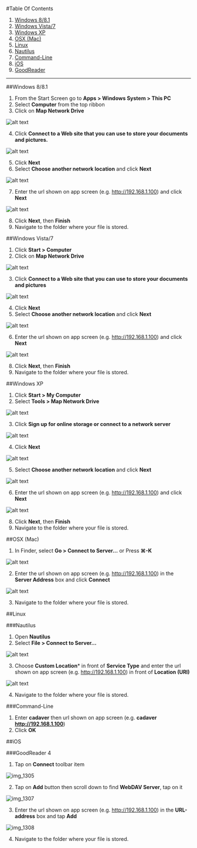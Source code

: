 #Table Of Contents

1. [Windows 8/8.1](#windows-881)
2. [Windows Vista/7](#windows-vista7)
3. [Windows XP](#windows-xp)
4. [OSX (Mac)](#osx-mac)
5. [Linux](#linux)
  1. [Nautilus](#nautilus)
  2. [Command-Line](#command-line)
6. [iOS](#ios)
  1. [GoodReader](#goodreader-4)

___

##Windows 8/8.1

1. From the Start Screen go to **Apps > Windows System > This PC**
2. Select **Computer** from the top ribbon
3. Click on **Map Network Drive**

![alt text](http://www2.le.ac.uk/offices/itservices/ithelp/images/my-computer/files-and-security/my-files/webdav/Mapnetworkdrive.jpg "8 Mapnetworkdrive")

4. Click **Connect to a Web site that you can use to store your documents and pictures.**

![alt text](http://www2.le.ac.uk/offices/itservices/ithelp/images/my-computer/files-and-security/my-files/webdav/ConnecttoWebsite.jpg "8 ConnecttoWebsite")

5. Click **Next**
6. Select **Choose another network location** and click **Next**

![alt text](http://www2.le.ac.uk/offices/itservices/ithelp/images/my-computer/files-and-security/my-files/webdav/Customnetworklocation.jpg "8 Customnetworklocation")

7. Enter the url shown on app screen (e.g. http://192.168.1.100) and click **Next**

![alt text](http://www2.le.ac.uk/offices/itservices/ithelp/images/my-computer/files-and-security/my-files/webdav/Websitelocationspecify.jpg "8 Websitelocationspecify")

8. Click **Next**, then **Finish**
9. Navigate to the folder where your file is stored.

##Windows Vista/7

1. Click **Start > Computer**
2. Click on **Map Network Drive**

![alt text](http://www2.le.ac.uk/offices/itservices/ithelp/images/my-computer/files-and-security/my-files/webdav/computer.JPG "7 computer")

3. Click **Connect to a Web site that you can use to store your documents and pictures**

![alt text](http://www2.le.ac.uk/offices/itservices/ithelp/images/my-computer/files-and-security/my-files/webdav/network%20folder%20to%20map.JPG "7 networkfoldertomap")

4. Click **Next**
5. Select **Choose another network location** and click **Next**

![alt text](http://www2.le.ac.uk/offices/itservices/ithelp/images/my-computer/files-and-security/my-files/webdav/choosecustomlocation.JPG "7 choosecustomlocation")

6. Enter the url shown on app screen (e.g. http://192.168.1.100) and click **Next**

![alt text](http://www2.le.ac.uk/offices/itservices/ithelp/images/my-computer/files-and-security/my-files/webdav/enterwebaddress.JPG "7 enterwebaddress")

8. Click **Next**, then **Finish**
9. Navigate to the folder where your file is stored.

##Windows XP

1. Click **Start > My Computer**
2. Select **Tools > Map Network Drive**

![alt text](http://www2.le.ac.uk/offices/itservices/ithelp/images/my-computer/files-and-security/my-files/webdav/XPtoolsmapnetworkdrive.jpg "XPtoolsmapnetworkdrive")

3. Click **Sign up for online storage or connect to a network server**

![alt text](http://www2.le.ac.uk/offices/itservices/ithelp/images/my-computer/files-and-security/my-files/webdav/XPsignupforonlinestorage.jpg "XPsignupforonlinestorage")

4. Click **Next**

![alt text](http://www2.le.ac.uk/offices/itservices/ithelp/images/my-computer/files-and-security/my-files/webdav/XPnext.jpg "XPnext")

5. Select **Choose another network location** and click **Next**

![alt text](http://www2.le.ac.uk/offices/itservices/ithelp/images/my-computer/files-and-security/my-files/webdav/XPchooseanothernetworklocation.jpg "XPchooseanothernetworklocation")

6. Enter the url shown on app screen (e.g. http://192.168.1.100) and click **Next**

![alt text](http://www2.le.ac.uk/offices/itservices/ithelp/images/my-computer/files-and-security/my-files/webdav/XPtypetheadress.jpg "XPtypetheadress")

8. Click **Next**, then **Finish**
9. Navigate to the folder where your file is stored. 

##OSX (Mac)

1. In Finder, select **Go > Connect to Server...** or Press **⌘-K**

![alt text](http://www2.le.ac.uk/offices/itservices/ithelp/images/services/research-r-drive/ConnecttoserverMac.jpg "ConnecttoserverMac")

2. Enter the url shown on app screen (e.g. http://192.168.1.100) in the **Server Address** box and click **Connect**

![alt text](http://www2.le.ac.uk/offices/itservices/ithelp/images/services/research-r-drive/ServeraddressMac.jpg "ServeraddressMac")

3. Navigate to the folder where your file is stored. 

##Linux

###Nautilus

1. Open **Nautilus**
2. Select **File > Connect to Server...**

![alt text](http://www2.le.ac.uk/offices/itservices/ithelp/images/services/research-r-drive/ConnecttoserverLinux.jpg "ConnecttoserverLinux")

3. Choose **Custom Location*** in front of **Service Type** and enter the url shown on app screen (e.g. http://192.168.1.100) in front of **Location (URI)**

![alt text](http://www2.le.ac.uk/offices/itservices/ithelp/images/services/research-r-drive/ConnectiondetailsLinux.jpg "PasswordLinux")

4. Navigate to the folder where your file is stored. 

###Command-Line

1. Enter **cadaver** then url shown on app screen (e.g. **cadaver http://192.168.1.100**)
2. Click **OK**

##iOS

###GoodReader 4

1. Tap on **Connect** toolbar item

![img_1305](https://cloud.githubusercontent.com/assets/6725192/5897947/4e93063c-a55f-11e4-8c4e-0c6487155534.PNG)

2. Tap on **Add** button then scroll down to find **WebDAV Server**, tap on it

![img_1307](https://cloud.githubusercontent.com/assets/6725192/5897971/909cff74-a55f-11e4-926f-f10994d81752.PNG)

3. Enter the url shown on app screen (e.g. http://192.168.1.100) in the **URL-address** box and tap **Add**
 
![img_1308](https://cloud.githubusercontent.com/assets/6725192/5897948/4eb51038-a55f-11e4-84b6-bcfb85a9a6fa.PNG)

4. Navigate to the folder where your file is stored. 
